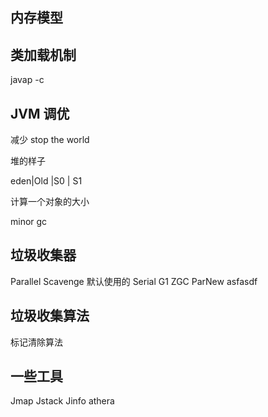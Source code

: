 ## 内存模型
## 类加载机制

javap -c 
## JVM 调优
减少 stop the world

堆的样子

eden|Old |S0 | S1

计算一个对象的大小


minor gc 
## 垃圾收集器
Parallel Scavenge 默认使用的
Serial
G1
ZGC
ParNew
asfasdf
## 垃圾收集算法
 标记清除算法

## 一些工具
Jmap Jstack Jinfo athera












